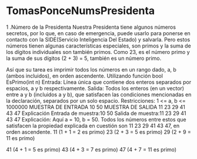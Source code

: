 # TomasPonceNumsPresidenta
1 .Número de la Presidenta
Nuestra Presidenta tiene algunos números secretos, por lo que, en caso de
emergencia, puede usarlo para ponerse en contacto con la SIDE(Servicio
Inteligencia Del Estado) y salvarla. Pero estos números tienen algunas
características especiales, son primos y la suma de los dígitos
individuales son también primos. Como 23, es el número primo y la suma de
sus dígitos (2 + 3) = 5, también es un número primo.

Así que su tarea es imprimir todos los números en un rango dado, a, b
(ambos incluidos), en orden ascendente.
Utilizando función bool EsPrimo(int n)
Entrada:
Línea única que contiene dos enteros separados por espacios, a y b
respectivamente.
Salida:
Todos los enteros (en un vector) entre a y b (incluidos a y b), que
satisfacen las condiciones mencionadas en la declaración, separados por
un solo espacio.
Restricciones:
1 <= a, b <= 1000000
MUESTRA DE ENTRADA
10 50
MUESTRA DE SALIDA
11 23 29 41 43 47
Explicación
Entrada de muestra:10 50
Salida de muestra:11 23 29 41 43 47
Explicación:
Aquí a = 10, b = 50.
Todos los números entre estos que satisfacen la propiedad explicada en
cuestión son
11 23 29 41 43 47, en orden ascendente.
11 (1 + 1 = 2 es primo)
23 (2 + 3 = 5 es primo)
29 (2 + 9 = 11 es primo)

41 (4 + 1 = 5 es primo)
43 (4 + 3 = 7 es primo)
47 (4 + 7 = 11 es primo)
